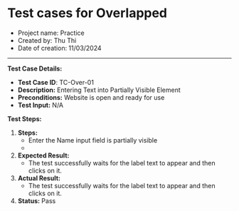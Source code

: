 # Test cases for Overlapped
- Project name: Practice
- Created by: Thu Thi
- Date of creation: 11/03/2024

 
---------------------------

**Test Case Details:**
- **Test Case ID**: TC-Over-01
- **Description:** Entering Text into Partially Visible Element
- **Preconditions:** Website is open and ready for use
- **Test Input:** N/A


**Test Steps:**

1. **Steps:**
    - Enter the Name input field is partially visible
    - 
2. **Expected Result:** 
    - The test successfully waits for the label text to appear and then clicks on it.
3. **Actual Result:**
    - The test successfully waits for the label text to appear and then clicks on it.
4. **Status:** Pass
